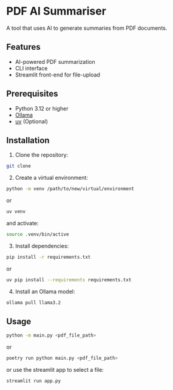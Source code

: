 # PDF AI Summariser

A tool that uses AI to generate summaries from PDF documents.

## Features

- AI-powered PDF summarization
- CLI interface
- Streamlit front-end for file-upload

## Prerequisites

- Python 3.12 or higher
- [Ollama](https://www.ollama.com)
- [uv](https://docs.astral.sh/uv/) (Optional)

## Installation

1. Clone the repository:
```bash
git clone 
```

2. Create a virtual environment:
```bash
python -m venv /path/to/new/virtual/environment
```
or
```bash
uv venv
```
and activate:
```bash
source .venv/bin/active
```

3. Install dependencies:
```bash
pip install -r requirements.txt 
```
or
```bash
uv pip install --requirements requirements.txt
```
4. Install an Ollama model:
```bash
ollama pull llama3.2
```
## Usage
```bash
python -m main.py <pdf_file_path> 
```
or 
```bash
poetry run python main.py <pdf_file_path>
```

or use the streamlit app to select a file:
```bash
streamlit run app.py 
```